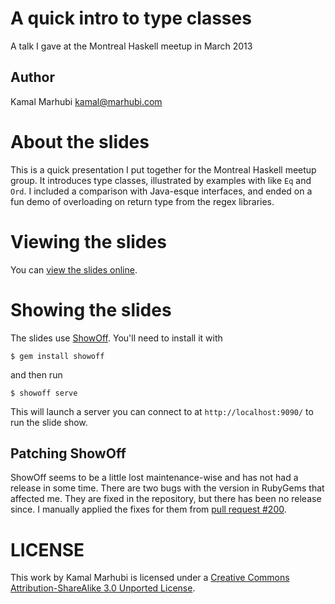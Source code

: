 # A quick intro to type classes

A talk I gave at the Montreal Haskell meetup in March 2013


## Author

Kamal Marhubi <kamal@marhubi.com>


# About the slides

This is a quick presentation I put together for the Montreal Haskell meetup
group.  It introduces type classes, illustrated by examples with like `Eq` and
`Ord`.  I included a comparison with Java-esque interfaces, and ended on a fun
demo of overloading on return type from the regex libraries.


# Viewing the slides

You can [view the slides online](http://kmrhb.github.com/typeclass-talk).


# Showing the slides

The slides use [ShowOff][showoff].  You'll need to install it with

    $ gem install showoff

and then run

    $ showoff serve

This will launch a server you can connect to at `http://localhost:9090/` to run
the slide show.

[showoff]: https://github.com/schacon/showoff


## Patching ShowOff

ShowOff seems to be a little lost maintenance-wise and has not had a release in
some time.  There are two bugs with the version in RubyGems that affected me.
They are fixed in the repository, but there has been no release since.  I
manually applied the fixes for them from [pull request #200][pr].

[pr]: https://github.com/schacon/showoff/pull/200


# LICENSE

This <span xmlns:dct="http://purl.org/dc/terms/" href="http://purl.org/dc/dcmitype/InteractiveResource" rel="dct:type">work</span> by <span xmlns:cc="http://creativecommons.org/ns#" property="cc:attributionName">Kamal Marhubi</span> is licensed under a <a rel="license" href="http://creativecommons.org/licenses/by-sa/3.0/deed.en_US">Creative Commons Attribution-ShareAlike 3.0 Unported License</a>.
